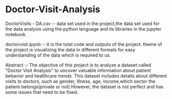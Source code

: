# Doctor-Visit-Analysis
DoctorVisits - DA.csv :-  data set used in the project,the data set used for the data analysis using the python language and its libraries in the jupyter notebook.

doctorvisit.ipynb :- it is the total code and outputs of the project.
theme of the project is visualizing  the data in different formats for easy understanding of the data which is required to us.

Abstract :- The objective of this project is to analyze a dataset called "Doctor Visit Analysis" to uncover valuable information about patient behavior and healthcare trends. This dataset includes details about different visits to doctors, such as gender, Illness, age, income,which sector the patient belongs(private or not).However, the dataset is not perfect and has some issues that need to be fixed.
